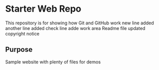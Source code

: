# Starter Web Repo

This repository is for showing how Git and GitHub work
new line added
another line added
check line adde
work area
Readme file updated
copyright notice
## Purpose

Sample website with plenty of files for demos
